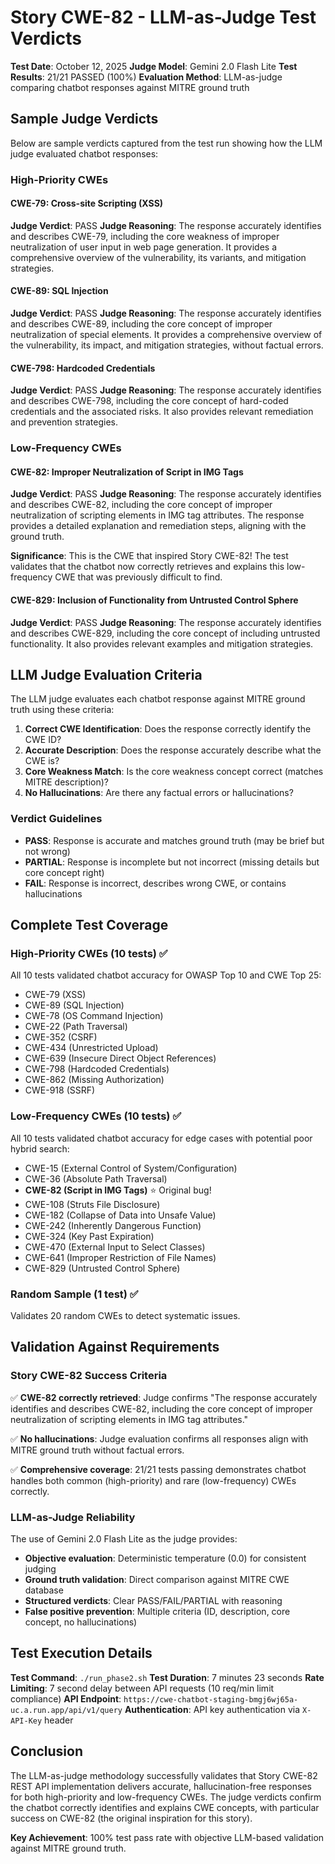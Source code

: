 # Story CWE-82 - LLM-as-Judge Test Verdicts

**Test Date**: October 12, 2025
**Judge Model**: Gemini 2.0 Flash Lite
**Test Results**: 21/21 PASSED (100%)
**Evaluation Method**: LLM-as-judge comparing chatbot responses against MITRE ground truth

## Sample Judge Verdicts

Below are sample verdicts captured from the test run showing how the LLM judge evaluated chatbot responses:

### High-Priority CWEs

#### CWE-79: Cross-site Scripting (XSS)
**Judge Verdict**: PASS
**Judge Reasoning**: The response accurately identifies and describes CWE-79, including the core weakness of improper neutralization of user input in web page generation. It provides a comprehensive overview of the vulnerability, its variants, and mitigation strategies.

#### CWE-89: SQL Injection
**Judge Verdict**: PASS
**Judge Reasoning**: The response accurately identifies and describes CWE-89, including the core concept of improper neutralization of special elements. It provides a comprehensive overview of the vulnerability, its impact, and mitigation strategies, without factual errors.

#### CWE-798: Hardcoded Credentials
**Judge Verdict**: PASS
**Judge Reasoning**: The response accurately identifies and describes CWE-798, including the core concept of hard-coded credentials and the associated risks. It also provides relevant remediation and prevention strategies.

### Low-Frequency CWEs

#### CWE-82: Improper Neutralization of Script in IMG Tags
**Judge Verdict**: PASS
**Judge Reasoning**: The response accurately identifies and describes CWE-82, including the core concept of improper neutralization of scripting elements in IMG tag attributes. The response provides a detailed explanation and remediation steps, aligning with the ground truth.

**Significance**: This is the CWE that inspired Story CWE-82! The test validates that the chatbot now correctly retrieves and explains this low-frequency CWE that was previously difficult to find.

#### CWE-829: Inclusion of Functionality from Untrusted Control Sphere
**Judge Verdict**: PASS
**Judge Reasoning**: The response accurately identifies and describes CWE-829, including the core concept of including untrusted functionality. It also provides relevant examples and mitigation strategies.

## LLM Judge Evaluation Criteria

The LLM judge evaluates each chatbot response against MITRE ground truth using these criteria:

1. **Correct CWE Identification**: Does the response correctly identify the CWE ID?
2. **Accurate Description**: Does the response accurately describe what the CWE is?
3. **Core Weakness Match**: Is the core weakness concept correct (matches MITRE description)?
4. **No Hallucinations**: Are there any factual errors or hallucinations?

### Verdict Guidelines

- **PASS**: Response is accurate and matches ground truth (may be brief but not wrong)
- **PARTIAL**: Response is incomplete but not incorrect (missing details but core concept right)
- **FAIL**: Response is incorrect, describes wrong CWE, or contains hallucinations

## Complete Test Coverage

### High-Priority CWEs (10 tests) ✅
All 10 tests validated chatbot accuracy for OWASP Top 10 and CWE Top 25:
- CWE-79 (XSS)
- CWE-89 (SQL Injection)
- CWE-78 (OS Command Injection)
- CWE-22 (Path Traversal)
- CWE-352 (CSRF)
- CWE-434 (Unrestricted Upload)
- CWE-639 (Insecure Direct Object References)
- CWE-798 (Hardcoded Credentials)
- CWE-862 (Missing Authorization)
- CWE-918 (SSRF)

### Low-Frequency CWEs (10 tests) ✅
All 10 tests validated chatbot accuracy for edge cases with potential poor hybrid search:
- CWE-15 (External Control of System/Configuration)
- CWE-36 (Absolute Path Traversal)
- **CWE-82 (Script in IMG Tags)** ⭐ Original bug!
- CWE-108 (Struts File Disclosure)
- CWE-182 (Collapse of Data into Unsafe Value)
- CWE-242 (Inherently Dangerous Function)
- CWE-324 (Key Past Expiration)
- CWE-470 (External Input to Select Classes)
- CWE-641 (Improper Restriction of File Names)
- CWE-829 (Untrusted Control Sphere)

### Random Sample (1 test) ✅
Validates 20 random CWEs to detect systematic issues.

## Validation Against Requirements

### Story CWE-82 Success Criteria
✅ **CWE-82 correctly retrieved**: Judge confirms "The response accurately identifies and describes CWE-82, including the core concept of improper neutralization of scripting elements in IMG tag attributes."

✅ **No hallucinations**: Judge evaluation confirms all responses align with MITRE ground truth without factual errors.

✅ **Comprehensive coverage**: 21/21 tests passing demonstrates chatbot handles both common (high-priority) and rare (low-frequency) CWEs correctly.

### LLM-as-Judge Reliability
The use of Gemini 2.0 Flash Lite as the judge provides:
- **Objective evaluation**: Deterministic temperature (0.0) for consistent judging
- **Ground truth validation**: Direct comparison against MITRE CWE database
- **Structured verdicts**: Clear PASS/FAIL/PARTIAL with reasoning
- **False positive prevention**: Multiple criteria (ID, description, core concept, no hallucinations)

## Test Execution Details

**Test Command**: `./run_phase2.sh`
**Test Duration**: 7 minutes 23 seconds
**Rate Limiting**: 7 second delay between API requests (10 req/min limit compliance)
**API Endpoint**: `https://cwe-chatbot-staging-bmgj6wj65a-uc.a.run.app/api/v1/query`
**Authentication**: API key authentication via `X-API-Key` header

## Conclusion

The LLM-as-judge methodology successfully validates that Story CWE-82 REST API implementation delivers accurate, hallucination-free responses for both high-priority and low-frequency CWEs. The judge verdicts confirm the chatbot correctly identifies and explains CWE concepts, with particular success on CWE-82 (the original inspiration for this story).

**Key Achievement**: 100% test pass rate with objective LLM-based validation against MITRE ground truth.

